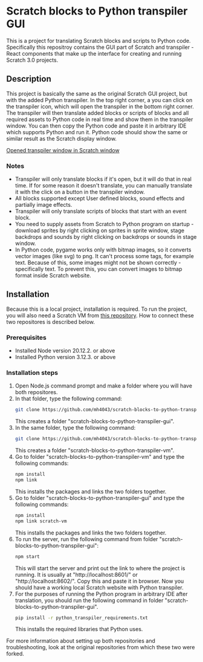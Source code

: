 # Scratch blocks to Python transpiler GUI

This is a project for translating Scratch blocks and scripts to Python code. 
Specifically this repositroy contains the GUI part of Scratch and transpiler - React components that make up the interface for creating and running Scratch 3.0 projects.

## Description

This project is basically the same as the original Scratch GUI project, but with the added Python transpiler.
In the top right corner, a you can click on the transpiler icon, which will open the transpiler in the bottom right corner.
The transpiler will then translate added blocks or scripts of blocks and all required assets to Python code in real time and show them in the transpiler window.
You can then copy the Python code and paste it in arbitrary IDE which supports Python and run it. Python code should show the same or similar result as the Scratch display window.

[Opened transpiler window in Scratch window](https://github.com/user-attachments/assets/325ab241-8566-4ba2-bdb0-f66b6552bad9)

### Notes

- Transpiler will only translate blocks if it's open, but it will do that in real time. If for some reason it doesn't translate, you can manually translate it with the click on a button in the transpiler window.
- All blocks supported except User defined blocks, sound effects and partially image effects.
- Transpiler will only translate scripts of blocks that start with an event block.
- You need to supply assets from Scratch to Python program on startup - download sprites by right clicking on sprites in sprite window, stage backdrops and sounds by right clicking on backdrops or sounds in stage window.
- In Python code, pygame works only with bitmap images, so it converts vector images (like svg) to png. It can't process some tags, for example text. Because of this, some images might not be shown correctly - specifically text. To prevent this, you can convert images to bitmap format inside Scratch website.

## Installation

Because this is a local project, installation is required.
To run the project, you will also need a Scratch VM from [this repository](https://github.com/mh4043/scratch-blocks-to-python-transpiler-vm).
How to connect these two repositores is described below.

### Prerequisites

- Installed Node version 20.12.2. or above
- Installed Python version 3.12.3. or above

### Installation steps

1. Open Node.js command prompt and make a folder where you will have both repositores.
2. In that folder, type the following command:
   ```bash
   git clone https://github.com/mh4043/scratch-blocks-to-python-transpiler-gui.git
   ```
   This creates a folder "scratch-blocks-to-python-transpiler-gui".
3. In the same folder, type the following command:
   ```bash
   git clone https://github.com/mh4043/scratch-blocks-to-python-transpiler-vm.git
   ```
   This creates a folder "scratch-blocks-to-python-transpiler-vm".
4. Go to folder "scratch-blocks-to-python-transpiler-vm" and type the following commands:
   ```bash
   npm install
   npm link
   ```
   This installs the packages and links the two folders together.
5. Go to folder "scratch-blocks-to-python-transpiler-gui" and type the following commands:
   ```bash
   npm install
   npm link scratch-vm
   ```
   This installs the packages and links the two folders together.
6. To run the server, run the following command from folder "scratch-blocks-to-python-transpiler-gui":
   ```bash
   npm start
   ```
   This will start the server and print out the link to where the project is running.
   It is usually at "http://localhost:8601/" or "http://localhost:8602/". Copy this and paste it in browser.
   Now you should have a working local Scratch website with Python transpiler.
7. For the purposes of running the Python program in arbitrary IDE after translation, you should run the following command in folder "scratch-blocks-to-python-transpiler-gui".
   ```bash
   pip install -r python_transpiler_requirements.txt
   ```
   This installs the required libraries that Python uses.
    
For more information about setting up both repositories and troubleshooting, look at the original repositories from which these two were forked.
